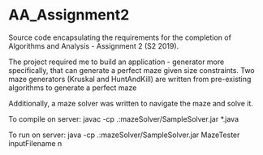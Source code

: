 # AA_Assignment2

Source code encapsulating the requirements for the completion of Algorithms and Analysis - Assignment 2 (S2 2019).

The project required me to build an application - generator more specifically, that can generate a perfect maze given size constraints.
Two maze generators (Kruskal and HuntAndKill) are written from pre-existing algorithms to generate a perfect maze

Additionally, a maze solver was written to navigate the maze and solve it.

To compile on server:
javac -cp .:mazeSolver/SampleSolver.jar *.java

To run on server:
java -cp .:mazeSolver/SampleSolver.jar MazeTester inputFilename n
